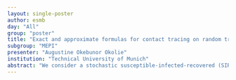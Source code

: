 ```yaml
---
layout: single-poster
author: esmb
day: "All"
group: "poster"
title: "Exact and approximate formulas for contact tracing on random trees"
subgroup: "MEPI"
presenter: "Augustine Okebunor Okolie"
institution: "Technical University of Munich"
abstract: "We consider a stochastic susceptible-infected-recovered (SIR) model with contact tracing on random trees and on the configuration model. On a rooted tree, where initially all individuals are susceptible apart from the root which is infected, we are able to find exact formulas for the distribution of the infectious period. Thereto, we show how to extend the existing theory for contact tracing in homogeneously mixing populations to trees. Based on these formulas, we discuss the influence of randomness in the tree and the basic reproduction number. We find the well known results for the homogeneously mixing case as a limit of the present model (tree-shaped contact graph). Furthermore, we develop approximate mean field equations for the dynamics on trees, and – using the message passing method – also for the configuration model. The interpretation and implications of the results are discussed."
---
```

